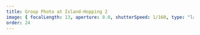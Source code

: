 ```yaml
---
title: Group Photo at Island-Hopping 2
image: { focalLength: 13, aperture: 8.0, shutterSpeed: 1/160, type: "large" }
order: 24
---
```

